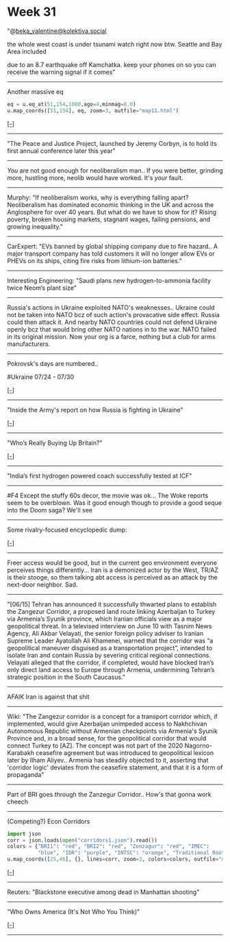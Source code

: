 # Week 31


"@beka_valentine@kolektiva.social

the whole west coast is under tsunami watch right now btw. Seattle and
Bay Area included

due to an 8.7 earthquake off Kamchatka. keep your phones on so you can
receive the warning signal if it comes"

---

Another massive eq

```python
eq = u.eq_at(51,154,1000,ago=4,minmag=8.0)
u.map_coords([51,154], eq, zoom=3, outfile="map11.html")
```

[[-]](map11.html)

---

"The Peace and Justice Project, launched by Jeremy Corbyn, is to hold
its first annual conference later this year"

---

*You* are not good enough for neoliberalism man.. If you were better,
grinding more, hustling more, neolib would have worked. It's *your*
fault.

---

Murphy: "If neoliberalism works, why is everything falling apart?
Neoliberalism has dominated economic thinking in the UK and across the
Anglosphere for over 40 years. But what do we have to show for it?
Rising poverty, broken housing markets, stagnant wages, failing
pensions, and growing inequality."

---

CarExpert: "EVs banned by global shipping company due to fire
hazard.. A major transport company has told customers it will no
longer allow EVs or PHEVs on its ships, citing fire risks from
lithium-ion batteries."

---

Interesting Engineering: "Saudi plans new hydrogen-to-ammonia facility
twice Neom’s plant size"

---

Russia's actions in Ukraine exploited NATO's weaknesses.. Ukraine
could not be taken into NATO bcz of such action's provacative side
effect. Russia could then attack it. And nearby NATO countries could
not defend Ukraine openly bcz that would bring other NATO nations in
to the war. NATO failed in its original mission. Now your org is a
farce, nothing but a club for arms manufacturers.

---

Pokrovsk's days are numbered.. 

\#Ukraine 07/24 - 07/30

[[-]](ukrdata/map29.html)

---

"Inside the Army's report on how Russia is fighting in Ukraine"

[[-]](https://www.youtube.com/embed/clvzFWa9VSE?start=701&end=832)

---

"Who’s Really Buying Up Britain?"

[[-]](https://youtu.be/dqGhVCuww7c?t=154)

---

"India’s first hydrogen powered coach successfully tested at ICF"

---

\#F4 Except the stuffy 60s decor, the movie was ok... The Woke reports
seem to be overblown. Was it good enough though to provide a good
seque into the Doom saga? We'll see

---

Some rivalry-focused encyclopedic dump:

[[-]](../../2025/07/corridors.html)

---

Freer access would be good, but in the current geo environment
everyone perceives things differently... Iran is a demonized actor by
the West, TR/AZ is their stooge, so them talking abt access is
perceived as an attack by the next-door neighbor. Sad.

---

"[06/15] Tehran has announced it successfully thwarted plans to
establish the Zangezur Corridor, a proposed land route linking
Azerbaijan to Turkey via Armenia’s Syunik province, which Iranian
officials view as a major geopolitical threat. In a televised
interview on June 10 with Tasnim News Agency, Ali Akbar Velayati, the
senior foreign policy adviser to Iranian Supreme Leader Ayatollah Ali
Khamenei, warned that the corridor was “a geopolitical maneuver
disguised as a transportation project”, intended to isolate Iran and
contain Russia by severing critical regional connections. Velayati
alleged that the corridor, if completed, would have blocked Iran’s
only direct land access to Europe through Armenia, undermining
Tehran’s strategic position in the South Caucasus."

---

AFAIK Iran is against that shit

---

Wiki: "The Zangezur corridor is a concept for a transport corridor
which, if implemented, would give Azerbaijan unimpeded access to
Nakhchivan Autonomous Republic without Armenian checkpoints via
Armenia's Syunik Province and, in a broad sense, for the geopolitical
corridor that would connect Turkey to [AZ]. The concept was not part
of the 2020 Nagorno-Karabakh ceasefire agreement but was introduced to
geopolitical lexicon later by Ilham Aliyev.. Armenia has steadily
objected to it, asserting that 'corridor logic' deviates from the
ceasefire statement, and that it is a form of propaganda"

---

Part of BRI goes through the Zanzegur Corridor.. How's that gonna work
cheech

---

(Competing?) Econ Corridors

```python
import json
corr = json.loads(open("corridors1.json").read())
colors = {"BRI1": "red", "BRI2": "red", "Zenzagur": "red", "IMEC":
          "blue", "IDR": "purple", "INTSC": "orange", "Traditional Route": "black"}
u.map_coords([25,46], {}, lines=corr, zoom=3, colors=colors, outfile="map10.html")
```

[[-]](map10.html)

---

Reuters: "Blackstone executive among dead in Manhattan shooting"

---

"Who Owns America (It's Not Who You Think)"

[[-]](https://youtu.be/uOG3MiFax7E?t=14)

---
